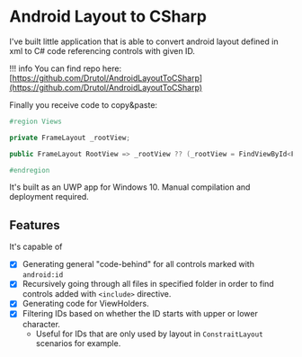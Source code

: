 # Android Layout to CSharp

I've built little application that is able to convert android layout defined in xml to C# code referencing controls with given ID.

!!! info
    You can find repo here: [https://github.com/Drutol/AndroidLayoutToCSharp](https://github.com/Drutol/AndroidLayoutToCSharp)

Finally you receive code to copy&paste:

```cs
#region Views

private FrameLayout _rootView;

public FrameLayout RootView => _rootView ?? (_rootView = FindViewById<FrameLayout>(Resource.Id.RootView));

#endregion
```

It's built as an UWP app for Windows 10. Manual compilation and deployment required.

## Features

It's capable of

* [x] Generating general "code-behind" for all controls marked with `android:id`
* [x] Recursively going through all files in specified folder in order to find controls added with `<include>` directive.
* [x] Generating code for ViewHolders.
* [x] Filtering IDs based on whether the ID starts with upper or lower character.
    * Useful for IDs that are only used by layout in `ConstraitLayout` scenarios for example.
